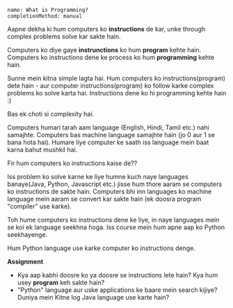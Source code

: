 ```ngMeta
name: What is Programming?
completionMethod: manual
```

Aapne dekha ki hum computers ko **instructions** de kar, unke through complex problems solve kar sakte hain.

Computers ko diye gaye __instrunctions__ ko hum **program** kehte hain.
Computers ko instructions dene ke process ko hum **programming** kehte hain.

Sunne mein kitna simple lagta hai. Hum computers ko instructions(program) dete hain - aur computer instructions(program) ko follow karke complex problems ko solve karta hai.
Instructions dene ko hi programming kehte hain :)

Bas ek choti si complexity hai. 

Computers humari tarah aam language (English, Hindi, Tamil etc.) nahi samajhte. Computers bas machine language samajhte hain (jo 0 aur 1 se bana hota hai). Humare liye computer ke saath iss language mein baat karna bahut mushkil hai.

Fir hum computers ko instructions kaise de??

Iss problem ko solve karne ke liye humne kuch naye languages banaye(Java, Python, Javascript etc.) jisse hum thore aaram se computers ko instructions de sakte hain. Computers bhi inn languages ko machine language mein aaram se convert kar sakte hain (ek doosra program "compiler" use karke).

Toh hume computers ko instructions dene ke liye, in naye languages mein se koi ek language seekhna hoga. Iss course mein hum apne aap ko Python seekhayenge.

Hum Python language use karke computer ko instructions denge.

**Assignment**
- Kya aap kabhi doosre ko ya doosre se instructions lete hain? Kya hum usey __program__ keh sakte hain?
- "Python" language aur uske applications ke baare mein search kijiye? Duniya mein Kitne log Java language use karte hain?